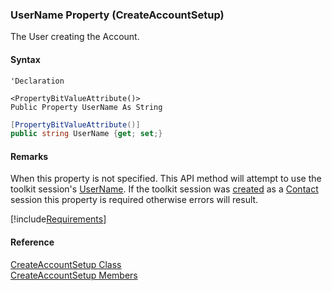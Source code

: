 ﻿### UserName Property (CreateAccountSetup)

The User creating the Account.

#### Syntax

```vbnet
'Declaration

<PropertyBitValueAttribute()>
Public Property UserName As String
```

```csharp
[PropertyBitValueAttribute()]
public string UserName {get; set;}
```

#### Remarks

When this property is not specified. This API method will attempt to use the toolkit session's [UserName](fcSDK~FChoice.Foundation.FCSession~UserName.md). If the toolkit session was [created](fcSDK~FChoice.Foundation.Clarify.ClarifyApplication~CreateSession(String,String,ClarifyLoginType).md) as a [Contact](fcSDK~FChoice.Foundation.Clarify.ClarifyLoginType.md) session this property is required otherwise errors will result.

[!include[Requirements](../partials/requirements.md)]

#### Reference

[CreateAccountSetup Class](FChoice.Toolkits.Clarify~FChoice.Toolkits.Clarify.Interfaces.CreateAccountSetup.md)  
[CreateAccountSetup Members](FChoice.Toolkits.Clarify~FChoice.Toolkits.Clarify.Interfaces.CreateAccountSetup_members.md)